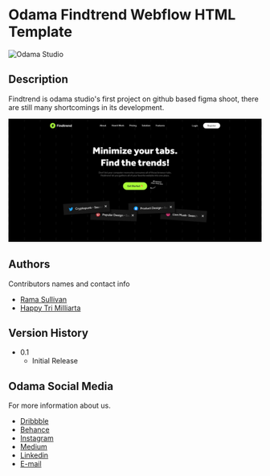 # Odama Findtrend Webflow HTML Template

![Odama Studio](https://odama.io/assets/images/logo_studio.svg)

## Description

Findtrend is odama studio's first project on github based figma shoot, there are still many shortcomings in its development.

![babyboo preview](findtrend.jpg)


## Authors

Contributors names and contact info

- [Rama Sullivan](https://www.linkedin.com/in/aezo27/)
- [Happy Tri Milliarta](https://dribbble.com/milliarta)

## Version History

<!-- - 0.2
  - Various bug fixes and optimizations
  - See [commit change](https://gitlab.com/odama/babyboo/-/commits/main) -->
- 0.1
  - Initial Release

## Odama Social Media

For more information about us.

- [Dribbble](https://dribbble.com/odamastudio)
- [Behance](https://www.behance.net/odamastudio)
- [Instagram](https://www.instagram.com/odamastudio/)
- [Medium](https://medium.com/odama)
- [Linkedin](https://www.linkedin.com/company/odamastudio)
- [E-mail](mailto:hellodama@gmail.com)
